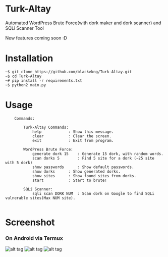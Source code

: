 # Turk-Altay
Automated WordPress Brute Force(with dork maker and dork scanner) and SQLi Scanner Tool

New features coming soon :D

# Installation
```
~$ git clone https://github.com/blackvkng/Turk-Altay.git
~$ cd Turk-Altay
~# pip install -r requirements.txt
~$ python2 main.py
```
# Usage
```
	Commands:

		Turk-Altay Commands:
			help			: Show this message.
			clear			: Clear the screen.
			exit			: Exit from program.

		WordPress Brute Force:
			generate dork 15	: Generate 15 dork, with random words.
			scan dorks 5		: Find 5 site for a dork (~25 site with 5 dork)
			show passwords		: Show default passwords.
			show dorks		: Show generated dorks.
			show sites		: Show found sites from dorks.
			start			: Start to brute!

		SQLi Scanner:
			sqli scan DORK NUM	: Scan dork on Google to find SQLi vulnerable sites(Max NUM site).
  
 ```
 
# Screenshot
 
### On Android via Termux

![alt tag](https://i.hizliresim.com/LyVj50.jpg)
![alt tag](https://i.hizliresim.com/r3lGza.jpg)
![alt tag](https://i.hizliresim.com/7q0j3L.jpg)
